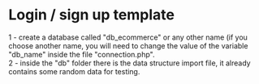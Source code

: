 # Login / sign up template  
1 - create a database called "db_ecommerce" or any other name (if you choose another name, you will need to change the value of the variable "db_name" inside the file "connection.php".   
2 - inside the "db" folder there is the data structure import file, it already contains some random data for testing.  
